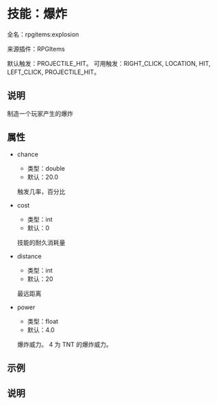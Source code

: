 # 技能：爆炸

<!-- 本文件是通过游戏内 `/rpgitem gen-wiki` 命令生成的。 -->
<!-- 请只在对应的 "beginCustomXXXX" 与 "endCustomXXXX" 间编辑。  -->
<!-- 如果您想修改技能或其属性的描述， -->
<!-- 请修改 "resources/lang/zh_CN.yml" 中对应的项。 -->

全名：rpgitems:explosion

来源插件：RPGItems

默认触发：PROJECTILE_HIT。 可用触发：RIGHT_CLICK, LOCATION, HIT, LEFT_CLICK, PROJECTILE_HIT。

<!-- beginCustomHeader -->
<!-- endCustomHeader -->

## 说明

制造一个玩家产生的爆炸
<!-- beginCustomDescription -->
<!-- endCustomDescription -->

## 属性

* chance

  * 类型：double
  * 默认：20.0

  触发几率，百分比

* cost

  * 类型：int
  * 默认：0

  技能的耐久消耗量

* distance

  * 类型：int
  * 默认：20

  最远距离

* power

  * 类型：float
  * 默认：4.0

  爆炸威力。 4 为 TNT 的爆炸威力。


<!-- beginCustomProperties -->
<!-- endCustomProperties -->

## 示例

<!-- beginCustomExample -->
<!-- endCustomExample -->

## 说明

<!-- beginCustomNote -->
<!-- endCustomNote -->